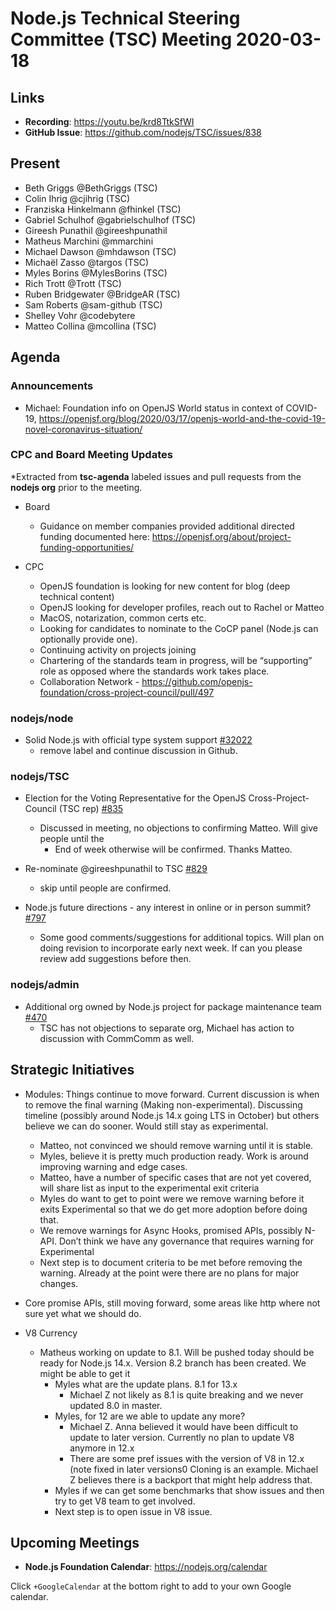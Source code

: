 # Node.js Technical Steering Committee (TSC) Meeting 2020-03-18

## Links

* **Recording**:  <https://youtu.be/krd8TtkSfWI>
* **GitHub Issue**: <https://github.com/nodejs/TSC/issues/838>

## Present

* Beth Griggs @BethGriggs (TSC)
* Colin Ihrig @cjihrig (TSC)
* Franziska Hinkelmann @fhinkel (TSC)
* Gabriel Schulhof @gabrielschulhof (TSC)
* Gireesh Punathil @gireeshpunathil
* Matheus Marchini @mmarchini
* Michael Dawson @mhdawson (TSC)
* Michaël Zasso @targos (TSC)
* Myles Borins @MylesBorins (TSC)
* Rich Trott @Trott (TSC)
* Ruben Bridgewater @BridgeAR (TSC)
* Sam Roberts @sam-github (TSC)
* Shelley Vohr @codebytere
* Matteo Collina @mcollina (TSC)

## Agenda

### Announcements

* Michael: Foundation info on OpenJS World status in context of COVID-19,
  <https://openjsf.org/blog/2020/03/17/openjs-world-and-the-covid-19-novel-coronavirus-situation/>

### CPC and Board Meeting Updates

\*Extracted from **tsc-agenda** labeled issues and pull requests from the **nodejs org** prior to the meeting.

* Board
  * Guidance on member companies provided additional directed funding documented here:
    <https://openjsf.org/about/project-funding-opportunities/>

* CPC
  * OpenJS foundation is looking for new content for blog (deep technical content)
  * OpenJS looking for developer profiles, reach out to Rachel or Matteo
  * MacOS, notarization, common certs etc.
  * Looking for candidates to nominate to the CoCP panel (Node.js can optionally
    provide one).
  * Continuing activity on projects joining
  * Chartering of the standards team in progress, will be “supporting” role as opposed where the
    standards work takes place.
  * Collaboration Network - <https://github.com/openjs-foundation/cross-project-council/pull/497>

### nodejs/node

* Solid Node.js with official type system support [#32022](https://github.com/nodejs/node/issues/32022)
  * remove label and continue discussion in Github.

### nodejs/TSC

* Election for the Voting Representative for the OpenJS Cross-Project-Council (TSC rep) [#835](https://github.com/nodejs/TSC/issues/835)
  * Discussed in meeting, no objections to confirming Matteo. Will give people until the
    * End of week otherwise will be confirmed.  Thanks Matteo.

* Re-nominate @gireeshpunathil to TSC [#829](https://github.com/nodejs/TSC/issues/829)
  * skip until people are confirmed.

* Node.js future directions - any interest in online or in person summit? [#797](https://github.com/nodejs/TSC/issues/797)
  * Some good comments/suggestions for additional topics. Will plan on doing revision
    to incorporate early next week. If can you please review add suggestions before then.

### nodejs/admin

* Additional org owned by Node.js project  for package maintenance team [#470](https://github.com/nodejs/admin/issues/470)
  * TSC has not objections to separate org, Michael has action to discussion with CommComm
    as well.

## Strategic Initiatives

* Modules: Things continue to move forward.  Current discussion is when to remove the
  final warning (Making non-experimental). Discussing timeline (possibly around Node.js 14.x
  going LTS in October) but others believe we can do sooner.  Would still stay as experimental.
  * Matteo, not convinced we should remove warning until it is stable.
  * Myles, believe it is pretty much production ready. Work is around improving warning and
    edge cases.
  * Matteo, have a number of specific cases that are not yet covered, will share list as
    input to the experimental exit criteria
  * Myles do want to get to point were we remove warning before it exits Experimental so
    that we do get more adoption before doing that.
  * We remove warnings for Async Hooks, promised APIs, possibly N-API.  Don’t think
    we have any governance that requires warning for Experimental
  * Next step is to document criteria to be met before removing the warning. Already at the
    point were there are no plans for major changes.

* Core promise APIs, still moving forward, some areas like http where not sure yet what we
  should do.

* V8 Currency
  * Matheus working on update to 8.1. Will be pushed today should be ready for
    Node.js 14.x. Version 8.2 branch has been created. We might be able to get it
    * Myles what are the update plans.  8.1 for 13.x
      * Michael Z not likely as 8.1 is quite breaking and we never updated 8.0 in master.
    * Myles, for 12 are we able to update any more?
      * Michael Z. Anna believed it would have been difficult to update to later version.
        Currently no plan to update V8 anymore in 12.x
      * There are some pref issues with the version of V8 in 12.x (note fixed in later versions0
        Cloning is an example. Michael Z believes there is a backport that might help address that.
    * Myles if we can get some benchmarks that show issues and then try to get
      V8 team to get involved.
    * Next step is to open issue in V8 issue.

## Upcoming Meetings

* **Node.js Foundation Calendar**: <https://nodejs.org/calendar>

Click `+GoogleCalendar` at the bottom right to add to your own Google calendar.
